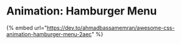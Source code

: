 # Animation: Hamburger Menu

{% embed url="https://dev.to/ahmadbassamemran/awesome-css-animation-hamburger-menu-2aec" %}



